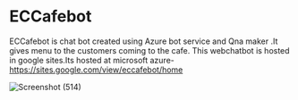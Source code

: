 # ECCafebot
ECCafebot is chat bot created using Azure bot service and Qna maker .It gives menu to the customers coming to the cafe.
This webchatbot is hosted in google sites.Its hosted at microsoft azure- https://sites.google.com/view/eccafebot/home  

![Screenshot (514)](https://user-images.githubusercontent.com/92110686/160904047-9a459f4e-ef20-46cb-a02e-34e1346c4555.png)
